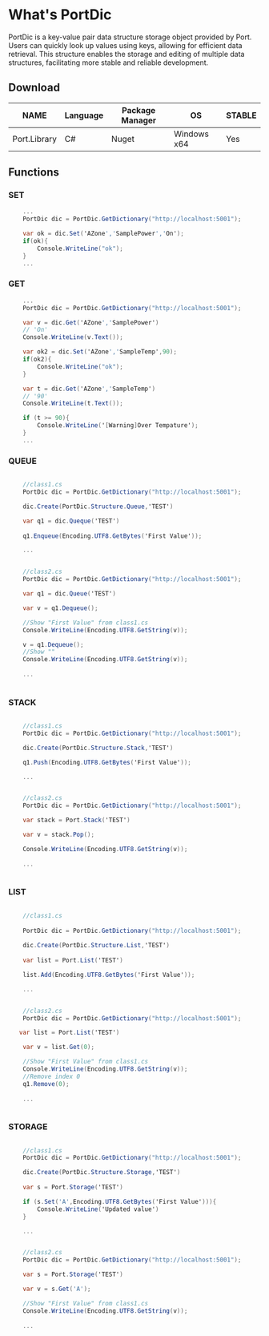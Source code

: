 # What's PortDic
PortDic is a key-value pair data structure storage object provided by Port. Users can quickly look up values using keys, allowing for efficient data retrieval. This structure enables the storage and editing of multiple data structures, facilitating more stable and reliable development.

## Download  
NAME | Language |Package Manager | OS | STABLE | 
------|--------|--------|--------|--------
Port.Library |  C# | Nuget |Windows x64 | Yes | 

## Functions 

### SET

```C#
    ...
    PortDic dic = PortDic.GetDictionary("http://localhost:5001");

    var ok = dic.Set('AZone','SamplePower','On');
    if(ok){
        Console.WriteLine("ok");
    }
    ...
```
### GET

```C#
    ...
    PortDic dic = PortDic.GetDictionary("http://localhost:5001");

    var v = dic.Get('AZone','SamplePower')
    // 'On'
    Console.WriteLine(v.Text());

    var ok2 = dic.Set('AZone','SampleTemp',90);
    if(ok2){
        Console.WriteLine("ok");
    }

    var t = dic.Get('AZone','SampleTemp')
    // '90'
    Console.WriteLine(t.Text());

    if (t >= 90){
        Console.WriteLine('[Warning]Over Tempature');
    }
    ...
```
### QUEUE


```C#

    //class1.cs
    PortDic dic = PortDic.GetDictionary("http://localhost:5001");

    dic.Create(PortDic.Structure.Queue,'TEST')

    var q1 = dic.Queque('TEST') 
    
    q1.Enqueue(Encoding.UTF8.GetBytes('First Value'));

    ...


    //class2.cs
    PortDic dic = PortDic.GetDictionary("http://localhost:5001");

    var q1 = dic.Queue('TEST')

    var v = q1.Dequeue();

    //Show "First Value" from class1.cs 
    Console.WriteLine(Encoding.UTF8.GetString(v));

    v = q1.Dequeue();
    //Show ""
    Console.WriteLine(Encoding.UTF8.GetString(v));
    
    ...
    
```
### STACK

```C#

    //class1.cs
    PortDic dic = PortDic.GetDictionary("http://localhost:5001");

    dic.Create(PortDic.Structure.Stack,'TEST')

    q1.Push(Encoding.UTF8.GetBytes('First Value'));

    ...


    //class2.cs
    PortDic dic = PortDic.GetDictionary("http://localhost:5001");

    var stack = Port.Stack('TEST')

    var v = stack.Pop();

    Console.WriteLine(Encoding.UTF8.GetString(v));
    
    ...
    
```
### LIST

```C#

    //class1.cs
    
    PortDic dic = PortDic.GetDictionary("http://localhost:5001");
    
    dic.Create(PortDic.Structure.List,'TEST')
    
    var list = Port.List('TEST')

    list.Add(Encoding.UTF8.GetBytes('First Value'));

    ...


    //class2.cs
    PortDic dic = PortDic.GetDictionary("http://localhost:5001");

   var list = Port.List('TEST')

    var v = list.Get(0);

    //Show "First Value" from class1.cs 
    Console.WriteLine(Encoding.UTF8.GetString(v));
    //Remove index 0
    q1.Remove(0);
    
    ...
    
```
### STORAGE

```C#

    //class1.cs
    PortDic dic = PortDic.GetDictionary("http://localhost:5001");

    dic.Create(PortDic.Structure.Storage,'TEST')
    
    var s = Port.Storage('TEST')

    if (s.Set('A',Encoding.UTF8.GetBytes('First Value'))){
        Console.WriteLine('Updated value')
    }

    ...


    //class2.cs
    PortDic dic = PortDic.GetDictionary("http://localhost:5001");

    var s = Port.Storage('TEST')

    var v = s.Get('A');

    //Show "First Value" from class1.cs 
    Console.WriteLine(Encoding.UTF8.GetString(v));
 
    ...
    
```

